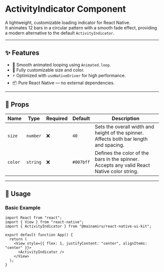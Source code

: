 # ActivityIndicator Component

A lightweight, customizable loading indicator for React Native.  
It animates 12 bars in a circular pattern with a smooth fade effect, providing a modern alternative to the default `ActivityIndicator`.

---

## ✨ Features

- 🎡 Smooth animated looping using `Animated.loop`.
- 🎨 Fully customizable size and color.
- ⚡ Optimized with `useNativeDriver` for high performance.
- 📦 Pure React Native — no external dependencies.

---

## 📐 Props

| Name    | Type     | Required | Default   | Description                                                                                |
| ------- | -------- | -------- | --------- | ------------------------------------------------------------------------------------------ |
| `size`  | `number` | ❌       | `40`      | Sets the overall width and height of the spinner. Affects both bar length and spacing.     |
| `color` | `string` | ❌       | `#007bff` | Defines the color of the bars in the spinner. Accepts any valid React Native color string. |

---

## 🚀 Usage

### Basic Example

```tsx
import React from "react";
import { View } from "react-native";
import { ActivityIndicator } from "@mainamiru/react-native-ui-kit";

export default function App() {
  return (
    <View style={{ flex: 1, justifyContent: "center", alignItems: "center" }}>
      <ActivityIndicator />
    </View>
  );
}
```
